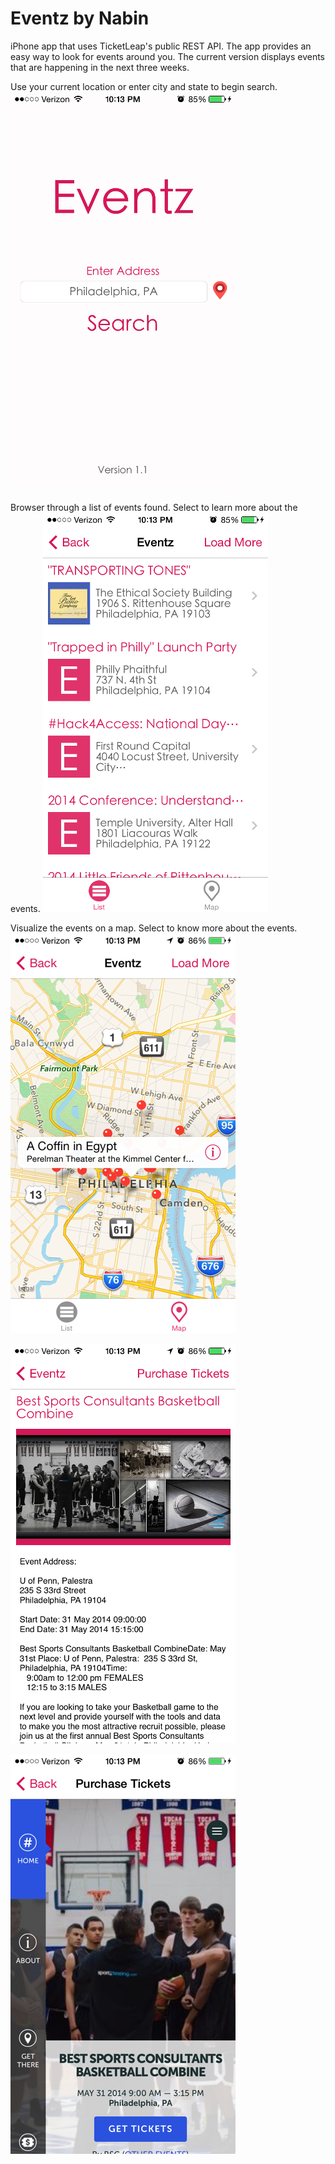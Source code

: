 Eventz by Nabin
======

iPhone app that uses TicketLeap's public REST API. The app provides an easy way to look for events around you. The current version displays events that are happening in the next three weeks.

Use your current location or enter city and state to begin search.
![alt tag](/photo1.PNG)

Browser through a list of events found. Select to learn more about the events.
![alt tag](photo2.PNG)

Visualize the events on a map. Select to know more about the events.
![alt tag](photo3.PNG)


![alt tag](photo4.PNG)

![alt tag](photo5.PNG)
